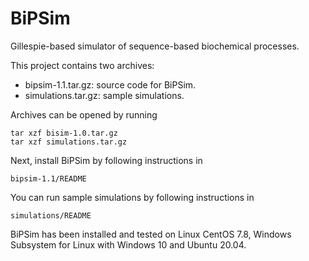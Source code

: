 # BiPSim
Gillespie-based simulator of sequence-based biochemical processes.

This project contains two archives:
 - bipsim-1.1.tar.gz: source code for BiPSim.
 - simulations.tar.gz: sample simulations.
 
Archives can be opened by running
```
tar xzf bisim-1.0.tar.gz
tar xzf simulations.tar.gz
```

Next, install BiPSim by following instructions in
```
bipsim-1.1/README
```

You can run sample simulations by following instructions in
```
simulations/README
```

BiPSim has been installed and tested on Linux CentOS 7.8, Windows Subsystem for Linux with Windows 10 and Ubuntu 20.04.